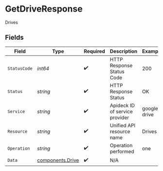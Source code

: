 # GetDriveResponse

Drives


## Fields

| Field                                                | Type                                                 | Required                                             | Description                                          | Example                                              |
| ---------------------------------------------------- | ---------------------------------------------------- | ---------------------------------------------------- | ---------------------------------------------------- | ---------------------------------------------------- |
| `StatusCode`                                         | *int64*                                              | :heavy_check_mark:                                   | HTTP Response Status Code                            | 200                                                  |
| `Status`                                             | *string*                                             | :heavy_check_mark:                                   | HTTP Response Status                                 | OK                                                   |
| `Service`                                            | *string*                                             | :heavy_check_mark:                                   | Apideck ID of service provider                       | google-drive                                         |
| `Resource`                                           | *string*                                             | :heavy_check_mark:                                   | Unified API resource name                            | Drives                                               |
| `Operation`                                          | *string*                                             | :heavy_check_mark:                                   | Operation performed                                  | one                                                  |
| `Data`                                               | [components.Drive](../../models/components/drive.md) | :heavy_check_mark:                                   | N/A                                                  |                                                      |